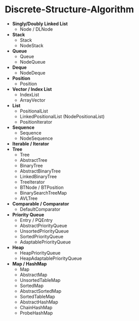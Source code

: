 # Discrete-Structure-Algorithm
- **Singly/Doubly Linked List**
    - Node / DLNode
- **Stack**
  - Stack
  - NodeStack
- **Queue**
  - Queue
  - NodeQueue
- **Deque**
  - NodeDeque
- **Position**
  - Position
- **Vector / Index List**
  - IndexList
  - ArrayVector
- **List**
  - PositionalList
  - LinkedPositionalList
    (NodePositionaList)
  - PositionIterator
- **Sequence**
  - Sequence
  - NodeSequence
- **Iterable / Iterator**
- **Tree**
  - Tree
  - AbstractTree
  - BinaryTree
  - AbstractBinaryTree
  - LinkedBinaryTree
  - TreeIterator
  - BTNode / BTPosition
  - BinarySearchTreeMap
  - AVLTree
- **Comparable / Comparator**
  - DefaultComparator
- **Priority Queue**
  - Entry / PQEntry
  - AbstractPriorityQueue
  - UnsortedPriorityQueue
  - SortedPriorityQueue
  - AdaptablePriorityQueue
- **Heap**
  - HeapPriorityQueue
  - HeapAdaptablePriorityQueue
- **Map / HashMap**
  - Map
  - AbstractMap
  - UnsortedTableMap
  - SortedMap
  - AbstractSortedMap
  - SortedTableMap
  - AbstractHashMap
  - ChainHashMap
  - ProbeHashMap
